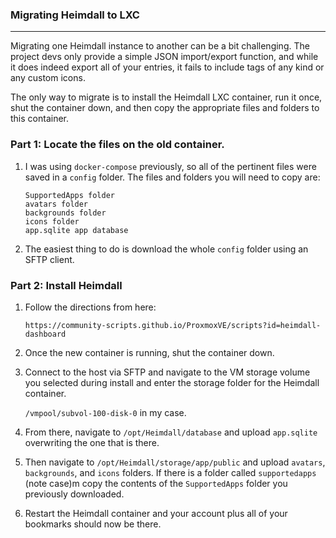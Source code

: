 ### Migrating Heimdall to LXC
----------

Migrating one Heimdall instance to another can be a bit challenging. The project devs only provide a simple JSON import/export function, and while it does indeed export all of your entries, it fails to include tags of any kind or any custom icons. 

The only way to migrate is to install the Heimdall LXC container, run it once, shut the container down, and then copy the appropriate files and folders to this container.

### Part 1: Locate the files on the old container.
1. I was using `docker-compose` previously, so all of the pertinent files were saved in a `config` folder. The files and folders you will need to copy are:
   ```
   SupportedApps folder
   avatars folder
   backgrounds folder
   icons folder
   app.sqlite app database

   ```
2. The easiest thing to do is download the whole `config` folder using an SFTP client.

### Part 2: Install Heimdall
1. Follow the directions from here:
   ```
   https://community-scripts.github.io/ProxmoxVE/scripts?id=heimdall-dashboard
   ```
2. Once the new container is running, shut the container down.
3. Connect to the host via SFTP and navigate to the VM storage volume you selected during install and enter the storage folder for the Heimdall container.

   `/vmpool/subvol-100-disk-0` in my case.

4. From there, navigate to `/opt/Heimdall/database` and upload `app.sqlite` overwriting the one that is there.
5. Then navigate to `/opt/Heimdall/storage/app/public` and upload `avatars`, `backgrounds`, and `icons` folders. If there is a folder called `supportedapps` (note case)m copy the contents of the `SupportedApps` folder you previously downloaded.
6. Restart the Heimdall container and your account plus all of your bookmarks should now be there.
```

